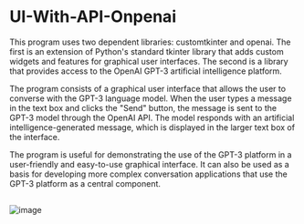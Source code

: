 # UI-With-API-Onpenai
This program uses two dependent libraries: customtkinter and openai. The first is an extension of Python's standard tkinter library that adds custom widgets and features for graphical user interfaces. The second is a library that provides access to the OpenAI GPT-3 artificial intelligence platform.

The program consists of a graphical user interface that allows the user to converse with the GPT-3 language model. When the user types a message in the text box and clicks the "Send" button, the message is sent to the GPT-3 model through the OpenAI API. The model responds with an artificial intelligence-generated message, which is displayed in the larger text box of the interface.

The program is useful for demonstrating the use of the GPT-3 platform in a user-friendly and easy-to-use graphical interface. It can also be used as a basis for developing more complex conversation applications that use the GPT-3 platform as a central component.

##

![image](https://user-images.githubusercontent.com/72580077/220382670-9450c23b-3006-45aa-aa11-f31efe81ef77.png)
